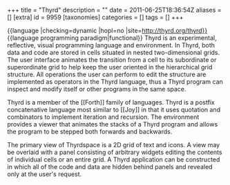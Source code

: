 +++
title = "Thyrd"
description = ""
date = 2011-06-25T18:36:54Z
aliases = []
[extra]
id = 9959
[taxonomies]
categories = []
tags = []
+++

{{language
|checking=dynamic
|hopl=no
|site=http://thyrd.org/thyrd}}
{{language programming paradigm|functional}}
Thyrd is an experimental, reflective, visual programming language and environment. In Thyrd, both data and code are stored in cells situated in nested two-dimensional grids. The user interface animates the transition from a cell to its subordinate or superordinate grid to help keep the user oriented in the hierarchical grid structure. All operations the user can perform to edit the structure are implemented as operators in the Thyrd language, thus a Thyrd program can inspect and modify itself or other programs in the same space.

Thyrd is a member of the [[Forth]] family of languages. Thyrd is a postfix concatenative language most similar to [[Joy]] in that it uses quotation and combinators to implement iteration and recursion. The environment provides a viewer that animates the stacks of a Thyrd program and allows the program to be stepped both forwards and backwards.

The primary view of Thyrdspace is a 2D grid of text and icons. A view may be overlaid with a panel consisting of arbitrary widgets editing the contents of individual cells or an entire grid. A Thyrd application can be constructed in which all of the code and data are hidden behind panels and revealed only at the user's request.
